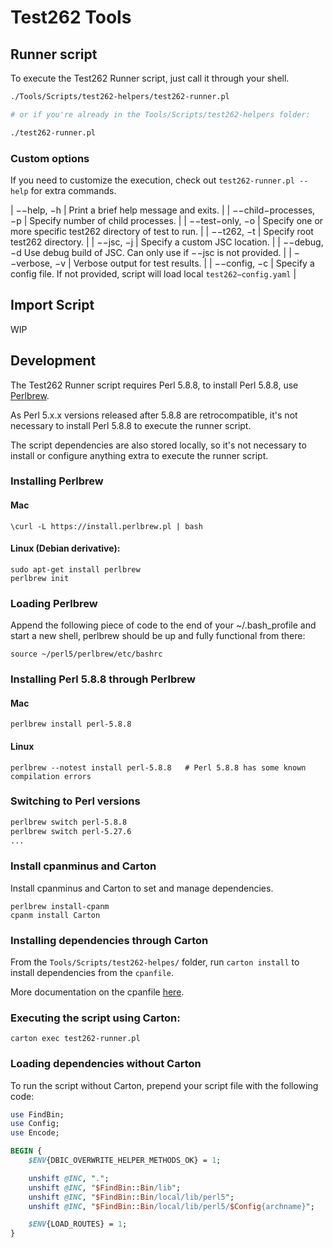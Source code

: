 # Test262 Tools

## Runner script

To execute the Test262 Runner script, just call it through your shell.

```sh
./Tools/Scripts/test262-helpers/test262-runner.pl

# or if you're already in the Tools/Scripts/test262-helpers folder:

./test262-runner.pl
```

### Custom options

If you need to customize the execution, check out `test262-runner.pl --help` for extra commands.

| −−help, −h | Print a brief help message and exits. |
| −−child−processes, −p | Specify number of child processes. |
| −−test−only, −o | Specify one or more specific test262 directory of test to run. |
| −−t262, −t | Specify root test262 directory. |
| −−jsc, −j | Specify a custom JSC location. |
| −−debug, −d Use debug build of JSC. Can only use if −−jsc <path> is not provided. |
| −−verbose, −v | Verbose output for test results. |
| −−config, −c | Specify a config file. If not provided, script will load local `test262−config.yaml` |

## Import Script

WIP

## Development

The Test262 Runner script requires Perl 5.8.8, to install Perl 5.8.8, use [Perlbrew](https://perlbrew.pl/).

As Perl 5.x.x versions released after 5.8.8 are retrocompatible, it's not necessary to install Perl 5.8.8 to execute the runner script.

The script dependencies are also stored locally, so it's not necessary to install or configure anything extra to execute the runner script.

### Installing Perlbrew

#### Mac

`\curl -L https://install.perlbrew.pl | bash`

#### Linux (Debian derivative):

```
sudo apt-get install perlbrew
perlbrew init
```

### Loading Perlbrew

Append the following piece of code to the end of your ~/.bash_profile and start a
new shell, perlbrew should be up and fully functional from there:

`source ~/perl5/perlbrew/etc/bashrc`

### Installing Perl 5.8.8 through Perlbrew

#### Mac

`perlbrew install perl-5.8.8`

#### Linux

`perlbrew --notest install perl-5.8.8   # Perl 5.8.8 has some known compilation errors`

### Switching to Perl versions

```sh
perlbrew switch perl-5.8.8
perlbrew switch perl-5.27.6
...
```

### Install cpanminus and Carton

Install cpanminus and Carton to set and manage dependencies.

```
perlbrew install-cpanm
cpanm install Carton
```

### Installing dependencies through Carton

From the `Tools/Scripts/test262-helpes/` folder, run `carton install` to install dependencies from the `cpanfile`.

More documentation on the cpanfile [here](https://metacpan.org/pod/distribution/Module-CPANfile/lib/cpanfile.pod).

### Executing the script using Carton:

```
carton exec test262-runner.pl
```

### Loading dependencies without Carton

To run the script without Carton, prepend your script file with the following code:

```perl
use FindBin;
use Config;
use Encode;

BEGIN {
    $ENV{DBIC_OVERWRITE_HELPER_METHODS_OK} = 1;

    unshift @INC, ".";
    unshift @INC, "$FindBin::Bin/lib";
    unshift @INC, "$FindBin::Bin/local/lib/perl5";
    unshift @INC, "$FindBin::Bin/local/lib/perl5/$Config{archname}";

    $ENV{LOAD_ROUTES} = 1;
}
```
